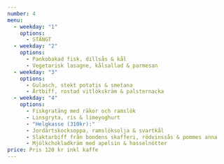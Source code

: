 ```yaml
---
number: 4
menu:
  - weekday: "1"
    options:
      - STÄNGT
  - weekday: "2"
    options:
      - Pankobakad fisk, dillsås & kål
      - Vegetarisk lasagne, kålsallad & parmesan
  - weekday: "3"
    options:
      - Gulasch, stekt potatis & smetana
      - Ärtbiff, rostad vitlökskräm & palsternacka
  - weekday: "4"
    options:
      - Fiskgratäng med räkor och ramslök
      - Linsgryta, ris & limeyoghurt
      - "Helgkasse (310kr):"
      - Jordärtskocksoppa, ramslöksolja & svartkål
      - Slaktarbiff från bondens skafferi, rödvinssås & pommes anna
      - Mjölkchokladkräm med apelsin & hasselnötter
price: Pris 120 kr inkl kaffe
---
```

